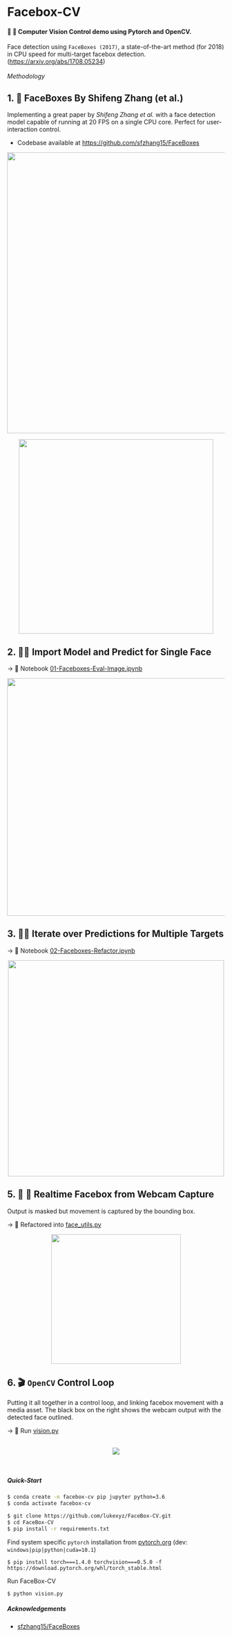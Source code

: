 # Facebox-CV

#### :movie_camera: :radio_button: Computer Vision Control demo using Pytorch and OpenCV.  

Face detection using `FaceBoxes (2017)`, a state-of-the-art method (for 2018) in CPU speed for multi-target facebox detection.   (https://arxiv.org/abs/1708.05234)
<br/>  
_Methodology_

## 1. :page_with_curl: FaceBoxes By Shifeng Zhang (et al.)
Implementing a great paper by _Shifeng Zhang et al._ with a face detection model capable of running at 20 FPS on a single CPU core. Perfect for user-interaction control.

* Codebase available at https://github.com/sfzhang15/FaceBoxes  

<p align="center">
  <img src="https://github.com/lukexyz/FaceBox-CV/blob/master/images/faceboxes-arxiv.PNG?raw=true" width="650">
</p>

<p align="center">
  <img src="https://github.com/lukexyz/FaceBox-CV/blob/master/images/faceboxes-paper.PNG?raw=true" width="450">
</p>


## 2. :female_detective: **Import Model and Predict for Single Face**  

  → :notebook_with_decorative_cover: Notebook [01-Faceboxes-Eval-Image.ipynb](notebooks/01-Faceboxes-Eval-Image.ipynb)  

<p align="center">
  <img src="https://github.com/lukexyz/FaceBox-CV/blob/master/images/plot_facebox.PNG?raw=true" width="550">
</p>

## 3. :male_detective: **Iterate over Predictions for Multiple Targets**  

  → :notebook_with_decorative_cover: Notebook [02-Faceboxes-Refactor.ipynb](notebooks/02-Faceboxes-Refactor.ipynb)  

<p align="center">
  <img src="https://github.com/lukexyz/FaceBox-CV/blob/master/images/many_faceboxes.PNG?raw=true" width="500">
</p>

## 5. :movie_camera: :red_circle: **Realtime Facebox from Webcam Capture** 

Output is masked but movement is captured by the bounding box. 

  → :bookmark_tabs: Refactored into [face_utils.py](face_utils.py)  


<p align="center">
  <img src="https://github.com/lukexyz/FaceBox-CV/blob/master/images/face-tracker.gif?raw=true" width="300">
</p>

## 6. :clapper: **`OpenCV` Control Loop**  

Putting it all together in a control loop, and linking facebox movement with a media asset. The black box on the right shows the webcam output with the detected face outlined. 

  →  :bookmark_tabs: Run [vision.py](vision.py)  
<br/>

<p align="center">
  <img src="https://github.com/lukexyz/FaceBox-CV/blob/master/images/facebox17.gif?raw=true">
</p>
<br/>

##### Quick-Start
```sh
$ conda create -n facebox-cv pip jupyter python=3.6
$ conda activate facebox-cv
```  

```sh
$ git clone https://github.com/lukexyz/FaceBox-CV.git
$ cd FaceBox-CV
$ pip install -r requirements.txt
```
Find system specific `pytorch` installation from [pytorch.org](https://pytorch.org/) (dev: `windows|pip|python|cuda=10.1`)
```
$ pip install torch===1.4.0 torchvision===0.5.0 -f https://download.pytorch.org/whl/torch_stable.html
```
Run FaceBox-CV
```
$ python vision.py
```  

##### Acknowledgements
* [sfzhang15/FaceBoxes](https://github.com/sfzhang15/FaceBoxes)
